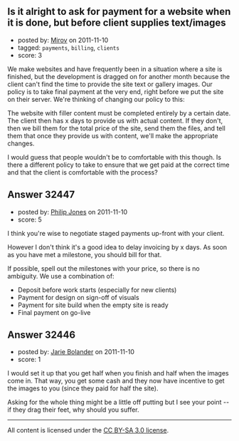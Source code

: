 ## Is it alright to ask for payment for a website when it is done, but before client supplies text/images

- posted by: [Mirov](https://stackexchange.com/users/-1/13062-mirov) on 2011-11-10
- tagged: `payments`, `billing`, `clients`
- score: 3

We make websites and have frequently been in a situation where a site is finished, but the development is dragged on for another month because the client can't find the time to provide the site text or gallery images. Our policy is to take final payment at the very end, right before we put the site on their server. We're thinking of changing our policy to this: 

The website with filler content must be completed entirely by a certain date. The client then has x days to provide us with actual content. If they don't, then we bill them for the total price of the site, send them the files, and tell them that once they provide us with content, we'll make the appropriate changes.

I would guess that people wouldn't be to comfortable with this though. Is there a different policy to take to ensure that we get paid at the correct time and that the client is comfortable with the process?


## Answer 32447

- posted by: [Philip Jones](https://stackexchange.com/users/-1/14347-philip-jones) on 2011-11-10
- score: 5

I think you're wise to negotiate staged payments up-front with your client. 

However I don't think it's a good idea to delay invoicing by x days. As soon as you have met a milestone, you should bill for that. 

If possible, spell out the milestones with your price, so there is no ambiguity. We use a combination of:

 - Deposit before work starts (especially for new clients)
 - Payment for design on sign-off of visuals
 - Payment for site build when the empty site is ready
 - Final payment on go-live






## Answer 32446

- posted by: [Jarie Bolander](https://stackexchange.com/users/-1/585-jarie-bolander) on 2011-11-10
- score: 1

I would set it up that you get half when you finish and half when the images come in. That way, you get some cash and they now have incentive to get the images to you (since they paid for half the site).

Asking for the whole thing might be a little off putting but I see your point -- if they drag their feet, why should you suffer.



---

All content is licensed under the [CC BY-SA 3.0 license](https://creativecommons.org/licenses/by-sa/3.0/).

